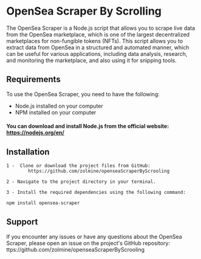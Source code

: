 # OpenSea Scraper By Scrolling
The OpenSea Scraper is a Node.js script that allows you to scrape live data from the OpenSea marketplace, which is one of the largest decentralized marketplaces for non-fungible tokens (NFTs). This script allows you to extract data from OpenSea in a structured and automated manner, which can be useful for various applications, including data analysis, research, and monitoring the marketplace, and also using it for snipping tools.

## Requirements

To use the OpenSea Scraper, you need to have the following:

* Node.js installed on your computer
* NPM installed on your computer

#### You can download and install Node.js from the official website: https://nodejs.org/en/

## Installation
    1 -  Clone or download the project files from GitHub: 
            https://github.com/zolmine/openseaScraperByScrooling

    2 - Navigate to the project directory in your terminal.

    3 - Install the required dependencies using the following command:


```bash
npm install opensea-scraper
```
## Support

If you encounter any issues or have any questions about the OpenSea Scraper, please open an issue on the project's GitHub repository: ttps://github.com/zolmine/openseaScraperByScrooling






